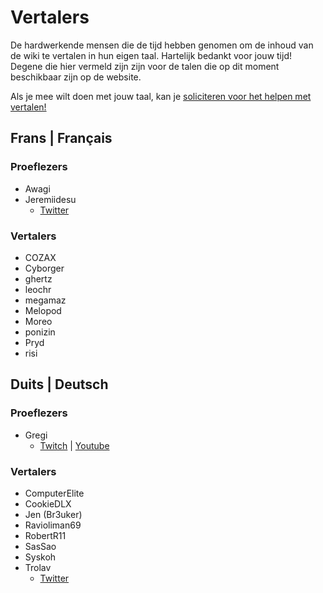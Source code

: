 # Vertalers
De hardwerkende mensen die de tijd hebben genomen om de inhoud van de wiki te vertalen in hun eigen taal. Hartelijk bedankt voor jouw tijd! Degene die hier vermeld zijn zijn voor de talen die op dit moment beschikbaar zijn op de website.

Als je mee wilt doen met jouw taal, kan je [soliciteren voor het helpen met vertalen!](https://forms.gle/e3BqA3poMjESARe76)

## Frans | Français

### Proeflezers

* Awagi
* Jeremiidesu
  * [Twitter](https://twitter.com/Jeremiidesu)

### Vertalers

* COZAX
* Cyborger
* ghertz
* leochr
* megamaz
* Melopod
* Moreo
* ponizin
* Pryd
* risi

## Duits | Deutsch

### Proeflezers

* Gregi
  * [Twitch](https://www.twitch.tv/grregi) | [Youtube](https://www.youtube.com/user/gregiplays)

### Vertalers

* ComputerElite
* CookieDLX
* Jen (Br3uker)
* Ravioliman69
* RobertR11
* SasSao
* Syskoh
* Trolav
  * [Twitter](twitter.com/Trolav1)
